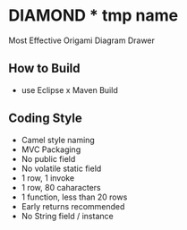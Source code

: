 # DIAMOND * tmp name
Most Effective Origami Diagram Drawer

## How to Build
- use Eclipse x Maven Build


## Coding Style
- Camel style naming
- MVC Packaging
- No public field
- No volatile static field
- 1 row, 1 invoke
- 1 row, 80 caharacters
- 1 function, less than 20 rows
- Early returns recommended
- No String field / instance